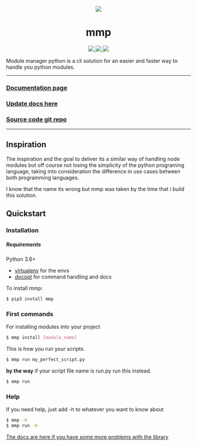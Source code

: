 <p align="center">
  <a href="https://mmp.alfonsocvu.me">
    <img src="https://mmp.alfonsocvu.me/owl.svg">
  </a>
  <p align="center">
    <h1 align="center">mmp</h1>
  </p>
  <p align=center>
    <a href="https://www.python.org/downloads/release/python-3">
      <img src="https://img.shields.io/badge/python-3-blue.svg">
    </a>
    <a href="https://github.com/alfonsocv12/mmp/actions/workflows/python-publish.yml">
      <img src="https://github.com/alfonsocv12/mmp/actions/workflows/python-publish.yml/badge.svg">
    </a>
    <a href="https://pypi.org/project/mmp/">
      <img src="https://img.shields.io/pypi/dm/mmp">
    </a>
  </p>
</p>


Module manager python  is a cli solution for an easier and faster way to handle you python modules.

---

### [Documentation page](https://mmp.alfonsocvu.me)
### [Update docs here](https://github.com/alfonsocv12/mmpDocs)
### [Source code git repo](https://github.com/alfonsocv12/mmp)

---

## Inspiration

The inspiration and the goal to deliver its a similar way of handling node modules
but off course not losing the simplicity of the python programing language, taking
into consideration the difference in use cases between both programming languages.

I know that the name its wrong but mmp was taken by the time that i build this
solution.

## Quickstart

### Installation

##### Requirements

Python 3.6+

* [virtualenv](https://virtualenv.pypa.io/en/latest/) for the envs
* [docopt](http://docopt.org/) for command handling and docs

To install mmp:

```bash
$ pip3 install mmp
```

### First commands

For installing modules into your project

```bash
$ mmp install [module_name]
```

This is how you run your scripts.

```bash
$ mmp run my_perfect_script.py
```

**by the way** if your script file name is run.py run this instead.

```bash
$ mmp run
```

### Help

If you need help, just add -h to whatever you want to know about

```bash
$ mmp -h
$ mmp run -h
```

[The docs are here if you have some more problems with the library](https://mmp.alfonsocvu.me/)

